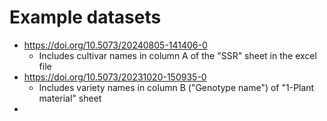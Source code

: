 # Example datasets

- https://doi.org/10.5073/20240805-141406-0
    - Includes cultivar names in column A of the "SSR" sheet in the excel file
- https://doi.org/10.5073/20231020-150935-0
    - Includes variety names in column B ("Genotype name") of "1-Plant material" sheet
- 
		